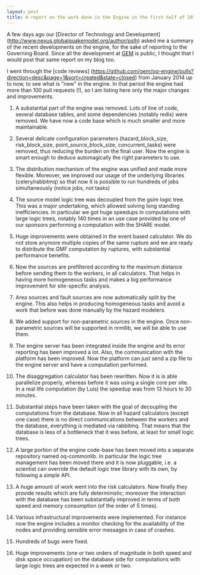 ```yaml
---
layout: post
title: A report on the work done in the Engine in the first half of 2014
---
```


A few days ago our [Director of Technology and Development]
(http://www.nexus.globalquakemodel.org/author/pslh) asked me
a summary of the recent developments on the engine, for the
sake of reporting to the Governing Board. Since all the development
at [GEM](http://www.globalquakemodel.org/) is public, I thought that
I would post that same report on my blog too.

I went through the [code reviews]
(https://github.com/gem/oq-engine/pulls?direction=desc&page=1&sort=created&state=closed) from January 2014 up to now, to see
what is "new" in the engine. In that period the engine had more than
100 pull requests (!), so I am listing here only the major changes and
improvements.

1. A substantial part of the engine was removed. Lots of line
   of code, several database tables, and some dependencies (notably
   redis) were removed. We have now a code base which is much smaller
   and more maintainable.

2. Several delicate configuration parameters
   (hazard_block_size, risk_block_size, point_source_block_size,
   concurrent_tasks) were removed, thus reducing the burden on the
   final user. Now the engine is smart enough to deduce automagically
   the right parameters to use.

3. The distribution mechanism of the engine was unified and made more
   flexible. Moreover, we improved our usage of the underlying
   libraries (celery/rabbitmq) so that now it is possible to run
   hundreds of jobs simultaneously (notice jobs, not tasks)

4. The source model logic tree was decoupled from the gsim logic tree.
   This was a major undertaking, which allowed solving long standing
   inefficiencies. In particular we got huge speedups in computations
   with large logic trees, notably 140 times in an use case provided
   by one of our sponsors performing a computation with the SHARE model.

5. Huge improvements were obtained in the event based calculator. We do not
   store anymore multiple copies of the same rupture and we are ready to
   distribute the GMF computation by ruptures, with substantial performance
   benefits.

6. Now the sources are prefiltered according to the maximum distance before
   sending them to the workers, in all calculators. That helps in having
   more homogeneous tasks and makes a big performance improvement
   for site-specific analysis.

7. Area sources and fault sources are now automatically split by the
   engine. This also helps in producing homogeneous tasks and avoid a
   work that before was done manually by the hazard modelers.

8. We added support for non-parametric sources in the engine. Once
   non-parametric sources will be supported in nrmllib, we will be
   able to use them.

9. The engine server has been integrated inside the engine and its
   error reporting has been improved a lot. Also, the communication
   with the platform has been improved. Now the platform can just
   send a zip file to the engine server and have a computation performed.

10. The disaggregation calculator has been rewritten. Now it is is able
    parallelize properly, whereas before it was using a single core per site.
    In a real life computation (by Luis) the speedup was from 13 hours to
    30 minutes.

11. Substantial steps have been taken with the goal of decoupling the
    computations from the database. Now in all hazard calculators
    (except one case) there is no direct communications between the
    workers and the database, everything is mediated via rabbitmq.
    That means that the database is less of a bottleneck that it
    was before, at least for small logic trees.

12. A large portion of the engine code-base has been moved into a separate
    repository named oq-commonlib. In particular the logic tree management
    has been moved there and it is now pluggable, i.e. a scientist can
    override the default logic tree library with its own, by following
    a simple API.

13. A huge amount of work went into the risk calculators. Now finally
    they provide results which are fully deterministic; moreover the
    interaction with the database has been substantially improved in
    terms of both speed and memory consumption (of the order of 5 times).

14. Various infrastructural improvements were implemented. For instance now
    the engine includes a monitor checking for the availability of the nodes
    and providing sensible error messages in case of crashes.

15. Hundreds of bugs were fixed.

16. Huge improvements (one or two orders of magnitude in both speed
    and disk space occupation) on the database side for computations with
    large logic trees are expected in a week or two.

